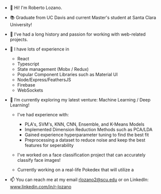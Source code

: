 - 👋 Hi! I'm Roberto Lozano.
- 📚 Graduate from UC Davis and current Master's student at Santa Clara University!
- 👀 I’ve had a long history and passion for working with web-related projects.
- 💪 I have lots of experience in
    - React
    - Typescript  
    - State management (Mobx / Redux)  
    - Popular Component Libraries such as Material UI  
    - Node/Express/FeathersJS  
    - Firebase  
    - WebSockets
  
- 🌱 I’m currently exploring my latest venture: Machine Learning / Deep Learning!
    - I've had experience with:
        - PLA's, SVM's, KNN, CNN, Ensemble, and K-Means Models
        - Implemented Dimension Reduction Methods such as PCA/LDA
        - Gained experience hyperparameter tuning to find the best fit
        - Preprocessing a dataset to reduce noise and keep the best features for seperability
                  
    - I've worked on a face classification project that can accurately classify face images!
    - Currently working on a real-life Pokedex that will utilize a
  
- 📫 You can reach me at my email rlozano2@scu.edu or on LinkedIn: www.linkedin.com/in/r-lozano
